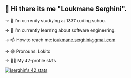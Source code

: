 ## 👋 Hi there its me "Loukmane Serghini".

-> 🔭 I’m currently studtying at 1337 coding school.

-> 🌱 I’m currently learning about software engineering.

-> 📫 How to reach me: loukmane.serghini@gmail.com

-> 😄 Pronouns: Lokito

-> 🧑‍💻 My 42-profile stats

[![lserghin's 42 stats](https://badge.mediaplus.ma/greenbinary/lserghin)](https://github.com/oakoudad/badge42)
